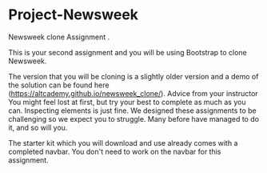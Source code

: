 # Project-Newsweek
 Newsweek clone Assignment .
 
This is your second assignment and you will be using Bootstrap to clone Newsweek.

The version that you will be cloning is a slightly older version and a demo of the solution can be found here (https://altcademy.github.io/newsweek_clone/).
Advice from your instructor
You might feel lost at first, but try your best to complete as much as you can. Inspecting elements is just fine. We designed these assignments to be challenging so we expect you to struggle. Many before have managed to do it, and so will you.

The starter kit which you will download and use already comes with a completed navbar. You don't need to work on the navbar for this assignment.
